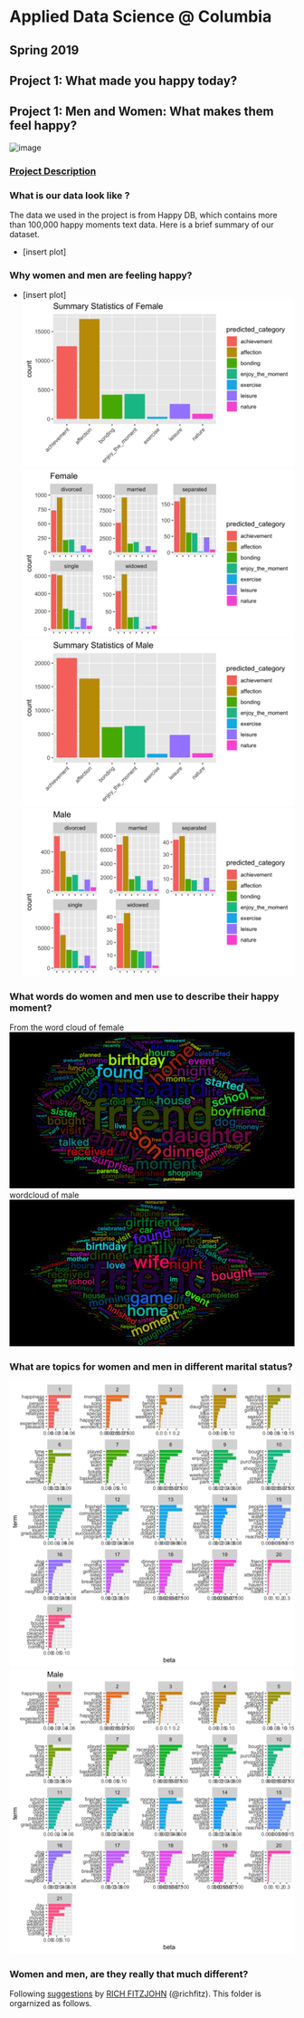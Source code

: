 # Applied Data Science @ Columbia
## Spring 2019
## Project 1: What made you happy today?

## Project 1: Men and Women: What makes them feel happy?
![image](figs/title.jpeg)

### [Project Description](doc/Proj1_desc.md)
### What is our data look like ?
The data we used in the project is from Happy DB, which contains more than 100,000 happy moments text data. Here is a brief summary of our dataset. 
+ [insert plot]

### Why women and men are feeling happy?
+ [insert plot]
![image](figs/f_sum.png)
![image](figs/f.png)
![image](figs/m_sum.png)
![image](figs/m.png)
### What words do women and men use to describe their happy moment?
From the word cloud of female 
![image](figs/wcf.png)
wordcloud of male
![image](figs/wcm.png)
### What are topics for women and men in different marital status?
![image](figs/f_topics.png)
![image](figs/m_topics.png)
### Women and men, are they really that much different?

Following [suggestions](http://nicercode.github.io/blog/2013-04-05-projects/) by [RICH FITZJOHN](http://nicercode.github.io/about/#Team) (@richfitz). This folder is orgarnized as follows.

